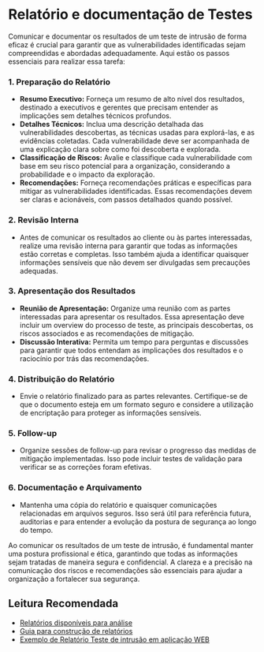 # Relatório e documentação de Testes

Comunicar e documentar os resultados de um teste de intrusão de forma eficaz é crucial para garantir que as vulnerabilidades identificadas sejam compreendidas e abordadas adequadamente. Aqui estão os passos essenciais para realizar essa tarefa:

### 1. Preparação do Relatório
- **Resumo Executivo:** Forneça um resumo de alto nível dos resultados, destinado a executivos e gerentes que precisam entender as implicações sem detalhes técnicos profundos.
- **Detalhes Técnicos:** Inclua uma descrição detalhada das vulnerabilidades descobertas, as técnicas usadas para explorá-las, e as evidências coletadas. Cada vulnerabilidade deve ser acompanhada de uma explicação clara sobre como foi descoberta e explorada.
- **Classificação de Riscos:** Avalie e classifique cada vulnerabilidade com base em seu risco potencial para a organização, considerando a probabilidade e o impacto da exploração.
- **Recomendações:** Forneça recomendações práticas e específicas para mitigar as vulnerabilidades identificadas. Essas recomendações devem ser claras e acionáveis, com passos detalhados quando possível.

### 2. Revisão Interna
- Antes de comunicar os resultados ao cliente ou às partes interessadas, realize uma revisão interna para garantir que todas as informações estão corretas e completas. Isso também ajuda a identificar quaisquer informações sensíveis que não devem ser divulgadas sem precauções adequadas.

### 3. Apresentação dos Resultados
- **Reunião de Apresentação:** Organize uma reunião com as partes interessadas para apresentar os resultados. Essa apresentação deve incluir um overview do processo de teste, as principais descobertas, os riscos associados e as recomendações de mitigação.
- **Discussão Interativa:** Permita um tempo para perguntas e discussões para garantir que todos entendam as implicações dos resultados e o raciocínio por trás das recomendações.

### 4. Distribuição do Relatório
- Envie o relatório finalizado para as partes relevantes. Certifique-se de que o documento esteja em um formato seguro e considere a utilização de encriptação para proteger as informações sensíveis.

### 5. Follow-up
- Organize sessões de follow-up para revisar o progresso das medidas de mitigação implementadas. Isso pode incluir testes de validação para verificar se as correções foram efetivas.

### 6. Documentação e Arquivamento
- Mantenha uma cópia do relatório e quaisquer comunicações relacionadas em arquivos seguros. Isso será útil para referência futura, auditorias e para entender a evolução da postura de segurança ao longo do tempo.

Ao comunicar os resultados de um teste de intrusão, é fundamental manter uma postura profissional e ética, garantindo que todas as informações sejam tratadas de maneira segura e confidencial. A clareza e a precisão na comunicação dos riscos e recomendações são essenciais para ajudar a organização a fortalecer sua segurança.

## Leitura Recomendada
- [Relatórios disponíveis para análise](https://pentestreports.com/)
- [Guia para construção de relatórios](https://www.browserstack.com/guide/penetration-testing-report-guide)
- [Exemplo de Relatório Teste de intrusão em aplicação WEB](https://www.verifact.com.br/wp-content/uploads/2022/07/WEB_Report_Penetration_Test_Verifact_Gray_Box_Publicacao.pdf)
